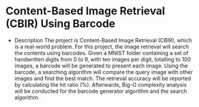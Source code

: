 # Content-Based Image Retrieval (CBIR) Using Barcode

- Description 
The  project is Content-Based Image Retrieval (CBIR), which is a real-world problem. For this project, the image retrieval will search the contents using barcodes. Given a MNIST folder containing a set of handwritten digits from 0 to 9, with ten images per digit, totalling to 100 images, a barcode will be generated to present each image. Using the barcode, a searching algorithm will compare the query image with other images and find the best match. The retrieval accuracy will be reported by calculating the hit ratio (%). Afterwards, Big-O complexity analysis will be conducted for the barcode generator algorithm and the search algorithm. 

#
